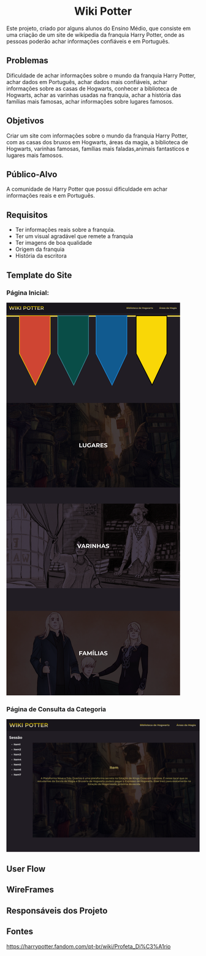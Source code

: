 <h1 align="center">Wiki Potter</h1>
Este projeto, criado por alguns alunos do Ensino Médio, que consiste em uma criação de um site de wikipedia da franquia Harry Potter, onde as pessoas poderão achar informações confiáveis e em Português.

## Problemas
Dificuldade de achar informações sobre o mundo da franquia Harry Potter, achar dados em Português, achar dados mais confiáveis, achar informações sobre as casas de Hogwarts, conhecer a biblioteca de Hogwarts, achar as varinhas usadas na franquia, achar a história das famílias mais famosas, achar informações sobre lugares famosos.

## Objetivos
Criar um site com informações sobre o mundo da franquia Harry Potter, com as casas dos bruxos em Hogwarts, áreas da magia, a biblioteca de Hogwarts, varinhas famosas, famílias mais faladas,animais fantasticos e lugares mais famosos.

## Público-Alvo
A comunidade de Harry Potter que possui dificuldade em achar informações reais e em Português.

## Requisitos
* Ter informações reais sobre a franquia.
* Ter um visual agradável que remete a franquia
* Ter imagens de boa qualidade
* Origem da franquia
* História da escritora

## Template do Site

### Página Inicial:
<img src="template/home.png"></img>

### Página de Consulta da Categoria
<img src="template/wiki-base.png"></img>

## User Flow
## WireFrames
## Responsáveis dos Projeto

## Fontes
https://harrypotter.fandom.com/pt-br/wiki/Profeta_Di%C3%A1rio